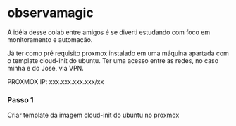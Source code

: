 # observamagic

A idéia desse colab entre amigos é se diverti estudando com foco em monitoramento e automação.

Já ter como pré requisito proxmox instalado em uma máquina apartada com o template cloud-init do ubuntu.
Ter uma acesso entre as redes, no caso minha e do José, via VPN.

PROXMOX
IP: xxx.xxx.xxx.xxx/xx

### Passo 1 ###

Criar template da imagem cloud-init do ubuntu no proxmox

